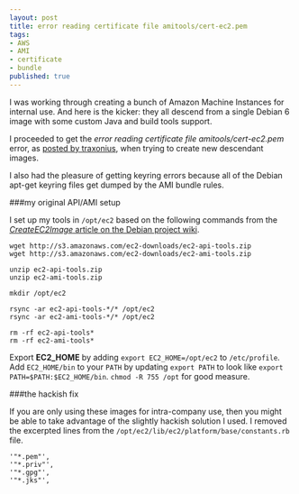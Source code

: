 ```yaml
---
layout: post
title: error reading certificate file amitools/cert-ec2.pem
tags:
- AWS
- AMI
- certificate
- bundle
published: true
---
```

I was working through creating a bunch of Amazon Machine Instances for internal use.
And here is the kicker: they all descend from a single Debian 6 image with
some custom Java and build tools support.

I proceeded to get the _error reading certificate file amitools/cert-ec2.pem_
error, as [posted by traxonius](https://forums.aws.amazon.com/thread.jspa?threadID=84085),
when trying to create new descendant images.

I also had the pleasure of getting keyring errors because all of the
Debian apt-get keyring files get dumped by the AMI bundle rules.


###my original API/AMI setup

I set up my tools in `/opt/ec2` based on the following commands from the
[_CreateEC2Image_ article on the Debian project wiki](http://wiki.debian.org/Cloud/CreateEC2Image).

    wget http://s3.amazonaws.com/ec2-downloads/ec2-api-tools.zip
    wget http://s3.amazonaws.com/ec2-downloads/ec2-ami-tools.zip
    
    unzip ec2-api-tools.zip
    unzip ec2-ami-tools.zip
    
    mkdir /opt/ec2
    
    rsync -ar ec2-api-tools-*/* /opt/ec2
    rsync -ar ec2-ami-tools-*/* /opt/ec2
    
    rm -rf ec2-api-tools*
    rm -rf ec2-ami-tools*

Export __EC2_HOME__ by adding `export EC2_HOME=/opt/ec2` to `/etc/profile`.
Add `EC2_HOME/bin` to your `PATH` by updating `export PATH` to look like `export PATH=$PATH:$EC2_HOME/bin`.
`chmod -R 755 /opt` for good measure.


###the hackish fix

If you are only using these images for intra-company use, then you might be able
to take advantage of the slightly hackish solution I used. I removed
the excerpted lines from the `/opt/ec2/lib/ec2/platform/base/constants.rb` file.

    '"*.pem"',
    '"*.priv"',
    '"*.gpg"',
    '"*.jks"',
